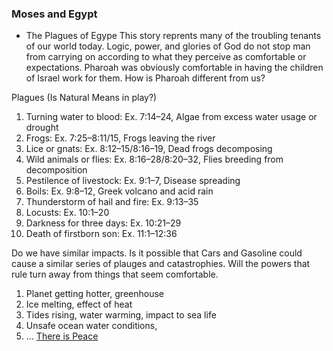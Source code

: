 ### Moses and Egypt

* The Plagues of Egype
This story reprents many of the troubling tenants of our world today.  Logic, power, and glories of God do not stop man from carrying on according to what they perceive as comfortable or expectations.  Pharoah was obviously comfortable in having the children of Israel work for them.  How is Pharoah different from us?

Plagues (Is Natural Means in play?)
1. Turning water to blood: Ex. 7:14–24, Algae from excess water usage or drought
2. Frogs: Ex. 7:25–8:11/15, Frogs leaving the river
3. Lice or gnats: Ex. 8:12–15/8:16–19, Dead frogs decomposing
4. Wild animals or flies: Ex. 8:16–28/8:20–32, Flies breeding from decomposition
5. Pestilence of livestock: Ex. 9:1–7, Disease spreading
6. Boils: Ex. 9:8–12, Greek volcano and acid rain
7. Thunderstorm of hail and fire: Ex. 9:13–35
8. Locusts: Ex. 10:1–20
9. Darkness for three days: Ex. 10:21–29
10. Death of firstborn son: Ex. 11:1–12:36

Do we have similar impacts.  Is it possible that Cars and Gasoline could cause a similar series of plauges and catastrophies.  Will the powers that rule turn away from things that seem comfortable.
1. Planet getting hotter, greenhouse
2. Ice melting, effect of heat
3. Tides rising, water warming, impact to sea life
4. Unsafe ocean water conditions, 
5. ... [There is Peace](https://youtu.be/x0kki9l02KM)
